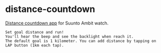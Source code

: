 distance-countdown
==================

[Distance countdown app](http://www.movescount.com/apps/app10021563-Distance_countdown) for Suunto Ambit watch. 

```description
Set goal distance and run! 
You'll hear the beep and see the backlight when reach it.
The default goal is 1 kilometer. You can add distance by tapping on LAP button (1km each tap).
```
